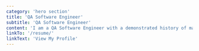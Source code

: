 ```yaml
---
category: 'hero section'
title: 'QA Software Engineer'
subtitle: 'QA Software Engineer'
content: 'I am a QA Software Engineer with a demonstrated history of manual testing and automation testing. Self-taught in JavaScript, React, PHP, and Selenium. When I am not testing or writing code, I am riding my motorcycle or out enjoying nature hikes!'
linkTo: '/resume/'
linkText: 'View My Profile'
---
```

